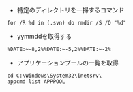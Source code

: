 - 特定のディレクトリを一掃するコマンド
```
for /R %d in (.svn) do rmdir /S /Q "%d"
```

- yymmddを取得する
```
%DATE:~-8,2%%DATE:~-5,2%%DATE:~-2%
```

- アプリケーションプールの一覧を取得
```
cd C:\Windows\System32\inetsrv\
appcmd list APPPOOL
```